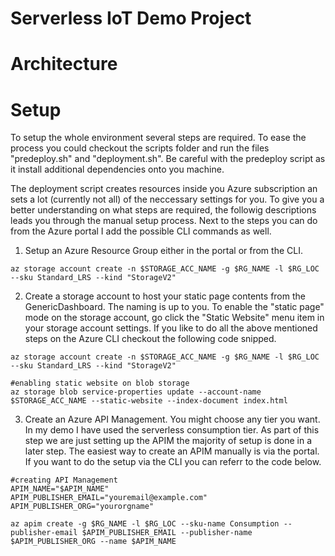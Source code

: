 # Serverless IoT Demo Project

# Architecture

# Setup
To setup the whole environment several steps are required. To ease the process you could checkout the scripts folder and run the files "predeploy.sh" and "deployment.sh". Be careful with the predeploy script as it install additional dependencies onto you machine.

The deployment script creates resources inside you Azure subscription an sets a lot (currently not all) of the neccessary settings for you. To give you a better understanding on what steps are required, the followig descriptions leads you through the manual setup process. Next to the steps you can do from the Azure portal I add the possible CLI commands as well.

1. Setup an Azure Resource Group either in the portal or from the CLI.

```
az storage account create -n $STORAGE_ACC_NAME -g $RG_NAME -l $RG_LOC --sku Standard_LRS --kind "StorageV2"
```

2. Create a storage account to host your static page contents from the GenericDashboard. The naming is up to you. To enable the "static page" mode on the storage account, go click the "Static Website" menu item in your storage account settings. If you like to do all the above mentioned steps on the Azure CLI checkout the following code snipped.

```
az storage account create -n $STORAGE_ACC_NAME -g $RG_NAME -l $RG_LOC --sku Standard_LRS --kind "StorageV2"

#enabling static website on blob storage
az storage blob service-properties update --account-name $STORAGE_ACC_NAME --static-website --index-document index.html
```

3. Create an Azure API Management. You might choose any tier you want. In my demo I have used the serverless consumption tier. As part of this step we are just setting up the APIM the majority of setup is done in a later step. The easiest way to create an APIM manually is via the portal. If you want to do the setup via the CLI you can referr to the code below.

```
#creating API Management
APIM_NAME="$APIM_NAME"
APIM_PUBLISHER_EMAIL="youremail@example.com"
APIM_PUBLISHER_ORG="yourorgname"

az apim create -g $RG_NAME -l $RG_LOC --sku-name Consumption --publisher-email $APIM_PUBLISHER_EMAIL --publisher-name $APIM_PUBLISHER_ORG --name $APIM_NAME
```